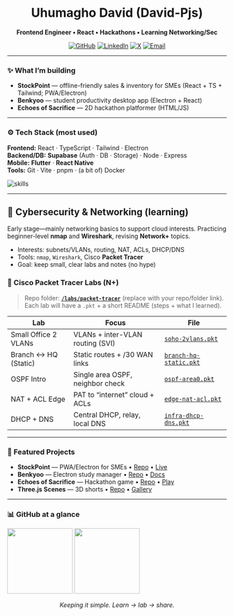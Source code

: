 <h1 align="center">Uhumagho David (David-Pjs)</h1>
<p align="center"><strong>Frontend Engineer • React • Hackathons • Learning Networking/Sec</strong></p>

<p align="center">
  <a href="https://github.com/David-Pjs?tab=repositories"><img alt="GitHub" src="https://img.shields.io/badge/GitHub-@David--Pjs-181717?logo=github"></a>
  <a href="https://www.linkedin.com/in/xxxxxxxx"><img alt="LinkedIn" src="https://img.shields.io/badge/LinkedIn-Connect-0A66C2?logo=linkedin&logoColor=white"></a>
  <a href="https://twitter.com/xxxxxxxx"><img alt="X" src="https://img.shields.io/badge/X-Follow-111111?logo=x&logoColor=white"></a>
  <a href="mailto:you@example.com"><img alt="Email" src="https://img.shields.io/badge/Email-Say%20hi!-EA4335?logo=gmail&logoColor=white"></a>
</p>

---

### ✨ What I’m building
- **StockPoint** — offline-friendly sales & inventory for SMEs (React + TS + Tailwind; PWA/Electron)  
- **Benkyoo** — student productivity desktop app (Electron + React)  
- **Echoes of Sacrifice** — 2D hackathon platformer (HTML/JS)

---

### ⚙️ Tech Stack (most used)
**Frontend:** React · TypeScript · Tailwind · Electron  
**Backend/DB:** **Supabase** (Auth · DB · Storage) · Node · Express  
**Mobile:** **Flutter** · **React Native**  
**Tools:** Git · Vite · pnpm · (a bit of) Docker

<p>
  <img src="https://skillicons.dev/icons?i=react,ts,tailwind,electron,nodejs,express,supabase,flutter,git,vite,docker" alt="skills" />
</p>

---

## 🧯 Cybersecurity & Networking (learning)
Early stage—mainly networking basics to support cloud interests. Practicing beginner-level **nmap** and **Wireshark**, revising **Network+** topics.

- Interests: subnets/VLANs, routing, NAT, ACLs, DHCP/DNS  
- Tools: `nmap`, `Wireshark`, Cisco **Packet Tracer**  
- Goal: keep small, clear labs and notes (no hype)

### 🧪 Cisco Packet Tracer Labs (N+)
> Repo folder: **[`/labs/packet-tracer`](#)** (replace with your repo/folder link).  
> Each lab will have a `.pkt` + a short README (steps + what I learned).

| Lab | Focus | File |
|---|---|---|
| Small Office 2 VLANs | VLANs + inter-VLAN routing (SVI) | [`soho-2vlans.pkt`](#) |
| Branch ↔ HQ (Static) | Static routes + /30 WAN links | [`branch-hq-static.pkt`](#) |
| OSPF Intro | Single area OSPF, neighbor check | [`ospf-area0.pkt`](#) |
| NAT + ACL Edge | PAT to “internet” cloud + ACLs | [`edge-nat-acl.pkt`](#) |
| DHCP + DNS | Central DHCP, relay, local DNS | [`infra-dhcp-dns.pkt`](#) |

---

### 🚀 Featured Projects
- **StockPoint** — PWA/Electron for SMEs • [Repo](#) • [Live](#)  
- **Benkyoo** — Electron study manager • [Repo](#) • [Docs](#)  
- **Echoes of Sacrifice** — Hackathon game • [Repo](#) • [Play](#)  
- **Three.js Scenes** — 3D shorts • [Repo](#) • [Gallery](#)

---

### 📊 GitHub at a glance
<p>
  <img src="https://github-readme-stats.vercel.app/api?username=David-Pjs&show_icons=true&hide_title=true&rank_icon=github" height="150" />
  <img src="https://github-readme-stats.vercel.app/api/top-langs/?username=David-Pjs&layout=compact&langs_count=8" height="150" />
</p>

<p align="center"><i>Keeping it simple. Learn → lab → share.</i></p>
